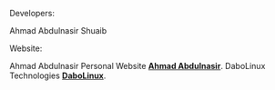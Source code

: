 Developers:

Ahmad Abdulnasir Shuaib

Website:

Ahmad Abdulnasir Personal Website **[Ahmad Abdulnasir](https://ahmadabdulnasir.com.ng)**.
DaboLinux Technologies **[DaboLinux](https://dabolinux.com)**.
